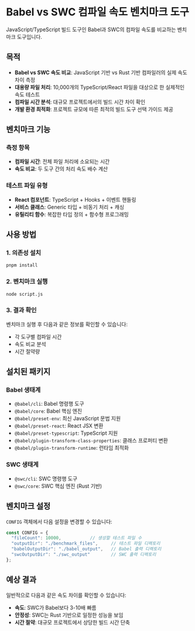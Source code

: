 # Babel vs SWC 컴파일 속도 벤치마크 도구

JavaScript/TypeScript 빌드 도구인 Babel과 SWC의 컴파일 속도를 비교하는 벤치마크 도구입니다.

## 목적

- **Babel vs SWC 속도 비교**: JavaScript 기반 vs Rust 기반 컴파일러의 실제 속도 차이 측정
- **대용량 파일 처리**: 10,000개의 TypeScript/React 파일을 대상으로 한 실제적인 속도 테스트
- **컴파일 시간 분석**: 대규모 프로젝트에서의 빌드 시간 차이 확인
- **개발 환경 최적화**: 프로젝트 규모에 따른 최적의 빌드 도구 선택 가이드 제공

## 벤치마크 기능

### 측정 항목

- **컴파일 시간**: 전체 파일 처리에 소요되는 시간
- **속도 비교**: 두 도구 간의 처리 속도 배수 계산

### 테스트 파일 유형

- **React 컴포넌트**: TypeScript + Hooks + 이벤트 핸들링
- **서비스 클래스**: Generic 타입 + 비동기 처리 + 캐싱
- **유틸리티 함수**: 복잡한 타입 정의 + 함수형 프로그래밍

## 사용 방법

### 1. 의존성 설치

```bash
pnpm install
```

### 2. 벤치마크 실행

```bash
node script.js
```

### 3. 결과 확인

벤치마크 실행 후 다음과 같은 정보를 확인할 수 있습니다:

- 각 도구별 컴파일 시간
- 속도 비교 분석
- 시간 절약량

## 설치된 패키지

### Babel 생태계

- `@babel/cli`: Babel 명령행 도구
- `@babel/core`: Babel 핵심 엔진
- `@babel/preset-env`: 최신 JavaScript 문법 지원
- `@babel/preset-react`: React JSX 변환
- `@babel/preset-typescript`: TypeScript 지원
- `@babel/plugin-transform-class-properties`: 클래스 프로퍼티 변환
- `@babel/plugin-transform-runtime`: 런타임 최적화

### SWC 생태계

- `@swc/cli`: SWC 명령행 도구
- `@swc/core`: SWC 핵심 엔진 (Rust 기반)

## 벤치마크 설정

`CONFIG` 객체에서 다음 설정을 변경할 수 있습니다:

```javascript
const CONFIG = {
  "fileCount": 10000,           // 생성할 테스트 파일 수
  "outputDir": "./benchmark_files",     // 테스트 파일 디렉토리
  "babelOutputDir": "./babel_output",   // Babel 출력 디렉토리
  "swcOutputDir": "./swc_output"        // SWC 출력 디렉토리
};
```

## 예상 결과

일반적으로 다음과 같은 속도 차이를 확인할 수 있습니다:

- **속도**: SWC가 Babel보다 3-10배 빠름
- **안정성**: SWC는 Rust 기반으로 일정한 성능을 보임
- **시간 절약**: 대규모 프로젝트에서 상당한 빌드 시간 단축
